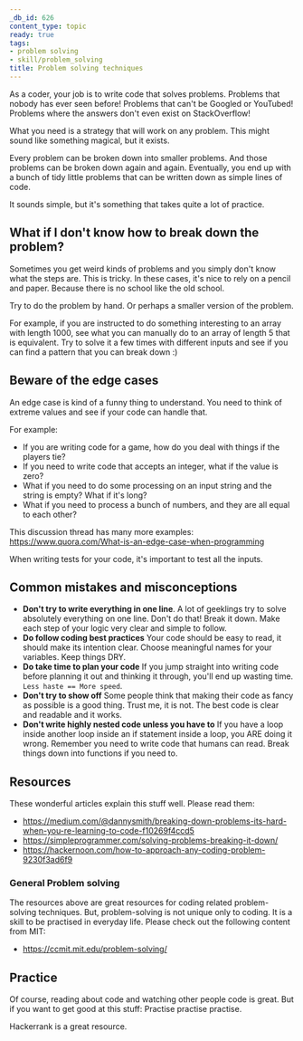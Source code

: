 ```yaml
---
_db_id: 626
content_type: topic
ready: true
tags:
- problem solving
- skill/problem_solving
title: Problem solving techniques
---
```


As a coder, your job is to write code that solves problems. Problems that nobody has ever seen before! Problems that can't be Googled or YouTubed! Problems where the answers don't even exist on StackOverflow!

What you need is a strategy that will work on any problem. This might sound like something magical, but it exists.

Every problem can be broken down into smaller problems. And those problems can be broken down again and again. Eventually, you end up with a bunch of tidy little problems that can be written down as simple lines of code.

It sounds simple, but it's something that takes quite a lot of practice.

## What if I don't know how to break down the problem?

Sometimes you get weird kinds of problems and you simply don't know what the steps are. This is tricky. In these cases, it's nice to rely on a pencil and paper. Because there is no school like the old school.

Try to do the problem by hand. Or perhaps a smaller version of the problem.

For example, if you are instructed to do something interesting to an array with length 1000, see what you can manually do to an array of length 5 that is equivalent. Try to solve it a few times with different inputs and see if you can find a pattern that you can break down :)

## Beware of the edge cases

An edge case is kind of a funny thing to understand. You need to think of extreme values and see if your code can handle that.

For example:

- If you are writing code for a game, how do you deal with things if the players tie?
- If you need to write code that accepts an integer, what if the value is zero?
- What if you need to do some processing on an input string and the string is empty? What if it's long?
- What if you need to process a bunch of numbers, and they are all equal to each other?

This discussion thread has many more examples: https://www.quora.com/What-is-an-edge-case-when-programming

When writing tests for your code, it's important to test all the inputs.

## Common mistakes and misconceptions

- **Don't try to write everything in one line**. A lot of geeklings try to solve absolutely everything on one line. Don't do that! Break it down. Make each step of your logic very clear and simple to follow.
- **Do follow coding best practices** Your code should be easy to read, it should make its intention clear. Choose meaningful names for your variables. Keep things DRY.
- **Do take time to plan your code** If you jump straight into writing code before planning it out and thinking it through, you'll end up wasting time. `Less haste == More speed`.
- **Don't try to show off** Some people think that making their code as fancy as possible is a good thing. Trust me, it is not. The best code is clear and readable and it works.
- **Don't write highly nested code unless you have to** If you have a loop inside another loop inside an if statement inside a loop, you ARE doing it wrong. Remember you need to write code that humans can read. Break things down into functions if you need to.

## Resources

These wonderful articles explain this stuff well. Please read them:

- https://medium.com/@dannysmith/breaking-down-problems-its-hard-when-you-re-learning-to-code-f10269f4ccd5
- https://simpleprogrammer.com/solving-problems-breaking-it-down/
- https://hackernoon.com/how-to-approach-any-coding-problem-9230f3ad6f9

### General Problem solving

The resources above are great resources for coding related problem-solving techniques. But, problem-solving is not unique only to coding. It is a skill to be practised in everyday life. Please check out the following content from MIT:

- https://ccmit.mit.edu/problem-solving/

## Practice

Of course, reading about code and watching other people code is great. But if you want to get good at this stuff: Practise practise practise.

Hackerrank is a great resource.